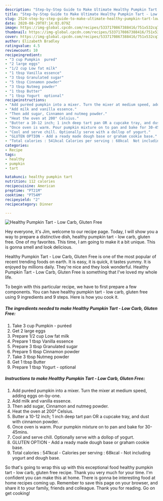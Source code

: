 ```yaml
---
description: "Step-by-Step Guide to Make Ultimate Healthy Pumpkin Tart - Low Carb, Gluten Free"
title: "Step-by-Step Guide to Make Ultimate Healthy Pumpkin Tart - Low Carb, Gluten Free"
slug: 2524-step-by-step-guide-to-make-ultimate-healthy-pumpkin-tart-low-carb-gluten-free
date: 2020-08-29T07:14:03.079Z
image: https://img-global.cpcdn.com/recipes/5337170867388416/751x532cq70/healthy-pumpkin-tart-low-carb-gluten-free-recipe-main-photo.jpg
thumbnail: https://img-global.cpcdn.com/recipes/5337170867388416/751x532cq70/healthy-pumpkin-tart-low-carb-gluten-free-recipe-main-photo.jpg
cover: https://img-global.cpcdn.com/recipes/5337170867388416/751x532cq70/healthy-pumpkin-tart-low-carb-gluten-free-recipe-main-photo.jpg
author: Elizabeth Bradley
ratingvalue: 4.5
reviewcount: 10
recipeingredient:
- "3 cup Pumpkin  pured"
- "2 large eggs"
- "1/2 cup Low fat milk"
- "1 tbsp Vanilla essence"
- "3 tbsp Granulated sugar"
- "5 tbsp Cinnamon powder"
- "3 tbsp Nutmeg powder"
- "1 tbsp Butter"
- "1 tbsp Yogurt  optional"
recipeinstructions:
- "Add puréed pumpkin into a mixer. Turn the mixer at medium speed, adding eggs on-by-one."
- "Add milk and vanilla essence."
- "Then add sugar, Cinnamon and nutmeg powder."
- "Heat the oven at 200° Celsius."
- "Butter a 10-12 inch; 1 inch deep tart pan OR a cupcake tray, and dust with cinnamon powder."
- "Once oven is warm. Pour pumpkin mixture on to pan and bake for 30-45mins."
- "Cool and serve chill. Optionally serve with a dollop of yogurt."
- "GLUTEN OPTION - Add a ready made dough base or graham cookie base."
- "Total calories : 541kcal Calories per serving : 68kcal  Not including yogurt and dough base."
categories:
- Recipe
tags:
- healthy
- pumpkin
- tart

katakunci: healthy pumpkin tart 
nutrition: 112 calories
recipecuisine: American
preptime: "PT21M"
cooktime: "PT54M"
recipeyield: "2"
recipecategory: Dinner

---
```



![Healthy Pumpkin Tart - Low Carb, Gluten Free](https://img-global.cpcdn.com/recipes/5337170867388416/751x532cq70/healthy-pumpkin-tart-low-carb-gluten-free-recipe-main-photo.jpg)

Hey everyone, it's Jim, welcome to our recipe page. Today, I will show you a way to prepare a distinctive dish, healthy pumpkin tart - low carb, gluten free. One of my favorites. This time, I am going to make it a bit unique. This is gonna smell and look delicious.



Healthy Pumpkin Tart - Low Carb, Gluten Free is one of the most popular of recent trending foods on earth. It is easy, it is quick, it tastes yummy. It is enjoyed by millions daily. They're nice and they look wonderful. Healthy Pumpkin Tart - Low Carb, Gluten Free is something that I've loved my whole life.


To begin with this particular recipe, we have to first prepare a few components. You can have healthy pumpkin tart - low carb, gluten free using 9 ingredients and 9 steps. Here is how you cook it.

<!--inarticleads1-->

##### The ingredients needed to make Healthy Pumpkin Tart - Low Carb, Gluten Free:

1. Take 3 cup Pumpkin - puréed
1. Get 2 large eggs
1. Prepare 1/2 cup Low fat milk
1. Prepare 1 tbsp Vanilla essence
1. Prepare 3 tbsp Granulated sugar
1. Prepare 5 tbsp Cinnamon powder
1. Take 3 tbsp Nutmeg powder
1. Get 1 tbsp Butter
1. Prepare 1 tbsp Yogurt - optional




<!--inarticleads2-->

##### Instructions to make Healthy Pumpkin Tart - Low Carb, Gluten Free:

1. Add puréed pumpkin into a mixer. Turn the mixer at medium speed, adding eggs on-by-one.
1. Add milk and vanilla essence.
1. Then add sugar, Cinnamon and nutmeg powder.
1. Heat the oven at 200° Celsius.
1. Butter a 10-12 inch; 1 inch deep tart pan OR a cupcake tray, and dust with cinnamon powder.
1. Once oven is warm. Pour pumpkin mixture on to pan and bake for 30-45mins.
1. Cool and serve chill. Optionally serve with a dollop of yogurt.
1. GLUTEN OPTION - Add a ready made dough base or graham cookie base.
1. Total calories : 541kcal - Calories per serving : 68kcal  - Not including yogurt and dough base.




So that's going to wrap this up with this exceptional food healthy pumpkin tart - low carb, gluten free recipe. Thank you very much for your time. I'm confident you can make this at home. There is gonna be interesting food at home recipes coming up. Remember to save this page on your browser, and share it to your family, friends and colleague. Thank you for reading. Go on get cooking!
